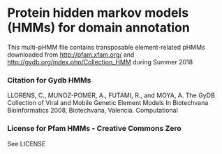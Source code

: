 # Protein hidden markov models (HMMs) for domain annotation
This multi-pHMM file contains transposable element-related pHMMs downloaded from http://pfam.xfam.org/ and http://gydb.org/index.php/Collection_HMM during Summer 2018
### Citation for Gydb HMMs
LLORENS, C., MUNOZ-POMER, A., FUTAMI, R., and MOYA, A. The GyDB Collection of Viral and Mobile Genetic Element Models In Biotechvana Bioinformatics 2008, Biotechvana, Valencia. Computational 
### License for Pfam HMMs - Creative Commons Zero
See LICENSE

